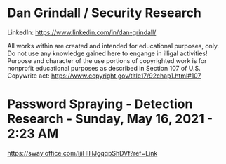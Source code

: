 # Dan Grindall / Security Research
LinkedIn: https://www.linkedin.com/in/dan-grindall/

All works within are created and intended for educational purposes, only. Do not use any knowledge gained here to engange in illigal activities! Purpose and character of the use portions of copyrighted work is for nonprofit educational purposes as described in Section 107 of U.S. Copywrite act: https://www.copyright.gov/title17/92chap1.html#107


# Password Spraying - Detection Research - Sunday, May 16, 2021 - 2:23 AM
https://sway.office.com/IjiHIHJgqqpShDVf?ref=Link 


